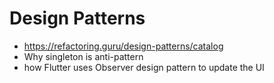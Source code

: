 # Design Patterns

- <https://refactoring.guru/design-patterns/catalog>
- Why singleton is anti-pattern
- how Flutter uses Observer design pattern to update the UI

